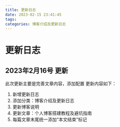 ```yaml
---
title: 更新日志
date: 2023-02-15 23:41:45
tags:
categories: 博客介绍及更新日志
---
```


# 更新日志


## 2023年2月16号 更新
此次更新主要是完善文章内容，添加配置
更新内容如下：
1. 新增更新日志
2. 添加分类：博客介绍及更新日志
3. 更新博客说明
4. 更新文章：个人博客搭建教程及避坑指南
5. 每篇文章末尾统一添加“本文结束”标记
